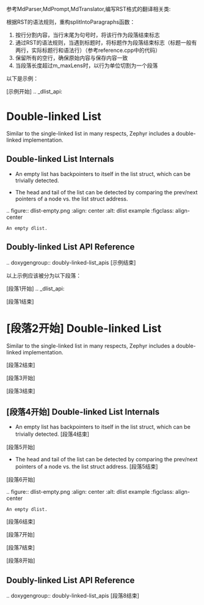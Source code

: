 




参考MdParser,MdPrompt,MdTranslator,编写RST格式的翻译相关类:

根据RST的语法规则，重构splitIntoParagraphs函数：
1. 按行分割内容，当行末尾为句号时，将该行作为段落结束标志
2. 通过RST的语法规则，当遇到标题时，将标题作为段落结束标志（标题一般有两行，实际标题行和语法行）（参考reference.cpp中的代码）
3. 保留所有的空行，确保原始内容与保存内容一致
4. 当段落长度超过m_maxLens时，以行为单位切割为一个段落


以下是示例：

[示例开始]
.. _dlist_api:

Double-linked List
==================

Similar to the single-linked list in many respects, Zephyr includes a
double-linked implementation.


Double-linked List Internals
----------------------------

* An empty list has backpointers to itself in the list struct, which
  can be trivially detected.

* The head and tail of the list can be detected by comparing the
  prev/next pointers of a node vs. the list struct address.

.. figure:: dlist-empty.png
    :align: center
    :alt: dlist example
    :figclass: align-center

    An empty dlist.


Doubly-linked List API Reference
--------------------------------

.. doxygengroup:: doubly-linked-list_apis
[示例结束]


以上示例应该被分为以下段落：

[段落1开始]
.. _dlist_api:

[段落1结束]

[段落2开始]
Double-linked List
==================

Similar to the single-linked list in many respects, Zephyr includes a
double-linked implementation.

[段落2结束]

[段落3开始]


[段落3结束]

[段落4开始]
Double-linked List Internals
----------------------------

* An empty list has backpointers to itself in the list struct, which
  can be trivially detected.
[段落4结束]

[段落5开始]

* The head and tail of the list can be detected by comparing the
  prev/next pointers of a node vs. the list struct address.
[段落5结束]


[段落6开始]

.. figure:: dlist-empty.png
    :align: center
    :alt: dlist example
    :figclass: align-center

    An empty dlist.
[段落6结束]

[段落7开始]


[段落7结束]

[段落8开始]


Doubly-linked List API Reference
--------------------------------

.. doxygengroup:: doubly-linked-list_apis
[段落8结束]
